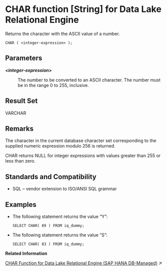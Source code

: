 <!-- loioa53b50f084f210159a74ba4e4e50f914 -->

# CHAR function \[String\] for Data Lake Relational Engine

Returns the character with the ASCII value of a number.



```
CHAR ( <integer-expression> );
```



<a name="loioa53b50f084f210159a74ba4e4e50f914__CHAR_parm1"/>

## Parameters


<dl>
<dt><b>

*<integer-expression\>*

</b></dt>
<dd>

The number to be converted to an ASCII character. The number must be in the range 0 to 255, inclusive.



</dd>
</dl>



<a name="loioa53b50f084f210159a74ba4e4e50f914__CHAR_returns1"/>

## Result Set

VARCHAR



<a name="loioa53b50f084f210159a74ba4e4e50f914__CHAR_remarks1"/>

## Remarks

The character in the current database character set corresponding to the supplied numeric expression modulo 256 is returned.

CHAR returns NULL for integer expressions with values greater than 255 or less than zero.



<a name="loioa53b50f084f210159a74ba4e4e50f914__CHAR_standards1"/>

## Standards and Compatibility

-   SQL – vendor extension to ISO/ANSI SQL grammar



<a name="loioa53b50f084f210159a74ba4e4e50f914__CHAR_examples1"/>

## Examples

-   The following statement returns the value “Y”:

    ```
    SELECT CHAR( 89 ) FROM iq_dummy;
    ```

-   The following statement returns the value “S”:

    ```
    SELECT CHAR( 83 ) FROM iq_dummy;
    ```


**Related Information**  


[CHAR Function for Data Lake Relational Engine (SAP HANA DB-Managed)](https://help.sap.com/viewer/a898e08b84f21015969fa437e89860c8/2023_4_QRC/en-US/6c2f4cf7004b4f2cace1afa4889a44d0.html "Returns the character with the ASCII value of a number.") :arrow_upper_right:

